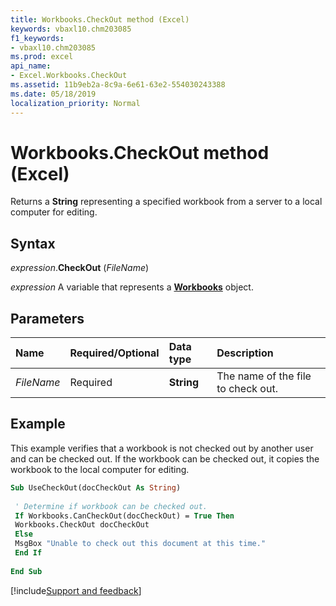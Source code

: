 ```yaml
---
title: Workbooks.CheckOut method (Excel)
keywords: vbaxl10.chm203085
f1_keywords:
- vbaxl10.chm203085
ms.prod: excel
api_name:
- Excel.Workbooks.CheckOut
ms.assetid: 11b9eb2a-8c9a-6e61-63e2-554030243388
ms.date: 05/18/2019
localization_priority: Normal
---
```



# Workbooks.CheckOut method (Excel)

Returns a **String** representing a specified workbook from a server to a local computer for editing.


## Syntax

_expression_.**CheckOut** (_FileName_)

_expression_ A variable that represents a **[Workbooks](Excel.Workbooks.md)** object.


## Parameters

|Name|Required/Optional|Data type|Description|
|:-----|:-----|:-----|:-----|
| _FileName_|Required| **String**|The name of the file to check out.|

## Example

This example verifies that a workbook is not checked out by another user and can be checked out. If the workbook can be checked out, it copies the workbook to the local computer for editing.

```vb
Sub UseCheckOut(docCheckOut As String) 
 
 ' Determine if workbook can be checked out. 
 If Workbooks.CanCheckOut(docCheckOut) = True Then 
 Workbooks.CheckOut docCheckOut 
 Else 
 MsgBox "Unable to check out this document at this time." 
 End If 
 
End Sub
```



[!include[Support and feedback](~/includes/feedback-boilerplate.md)]

